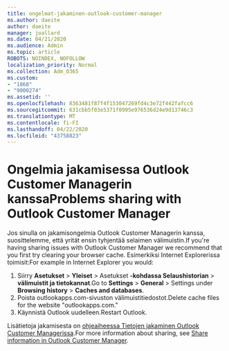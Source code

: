 ```yaml
---
title: ongelmat-jakaminen-outlook-customer-manager
ms.author: daeite
author: daeite
manager: joallard
ms.date: 04/21/2020
ms.audience: Admin
ms.topic: article
ROBOTS: NOINDEX, NOFOLLOW
localization_priority: Normal
ms.collection: Adm_O365
ms.custom:
- "1868"
- "9000274"
ms.assetid: ''
ms.openlocfilehash: 8363481f87f4f153047269fd4c3e72f442fafcc6
ms.sourcegitcommit: 631cbb5f03e5371f0995e976536d24e9d13746c3
ms.translationtype: MT
ms.contentlocale: fi-FI
ms.lasthandoff: 04/22/2020
ms.locfileid: "43758823"
---
```

# <a name="problems-sharing-with-outlook-customer-manager"></a><span data-ttu-id="62c8a-102">Ongelmia jakamisessa Outlook Customer Managerin kanssa</span><span class="sxs-lookup"><span data-stu-id="62c8a-102">Problems sharing with Outlook Customer Manager</span></span>

<span data-ttu-id="62c8a-103">Jos sinulla on jakamisongelmia Outlook Customer Managerin kanssa, suosittelemme, että yrität ensin tyhjentää selaimen välimuistin.</span><span class="sxs-lookup"><span data-stu-id="62c8a-103">If you're having sharing issues with Outlook Customer Manager we recommend that you first try clearing your browser cache.</span></span> <span data-ttu-id="62c8a-104">Esimerkiksi Internet Explorerissa toimisit:</span><span class="sxs-lookup"><span data-stu-id="62c8a-104">For example in Internet Explorer you would:</span></span>

1. <span data-ttu-id="62c8a-105">Siirry **Asetukset** > **Yleiset** > Asetukset **-kohdassa Selaushistorian** > **välimuistit ja tietokannat**.</span><span class="sxs-lookup"><span data-stu-id="62c8a-105">Go to **Settings** > **General** > Settings under **Browsing history** > **Caches and databases**.</span></span>
2. <span data-ttu-id="62c8a-106">Poista outlookapps.com-sivuston välimuistitiedostot.</span><span class="sxs-lookup"><span data-stu-id="62c8a-106">Delete cache files for the website "outlookapps.com."</span></span>
3. <span data-ttu-id="62c8a-107">Käynnistä Outlook uudelleen.</span><span class="sxs-lookup"><span data-stu-id="62c8a-107">Restart Outlook.</span></span>

<span data-ttu-id="62c8a-108">Lisätietoja jakamisesta on [ohjeaiheessa Tietojen jakaminen Outlook Customer Managerissa](https://support.office.com/article/4f26cc69-67da-4cd5-b344-02d1a4799310%20).</span><span class="sxs-lookup"><span data-stu-id="62c8a-108">For more information about sharing, see [Share information in Outlook Customer Manager](https://support.office.com/article/4f26cc69-67da-4cd5-b344-02d1a4799310%20).</span></span>